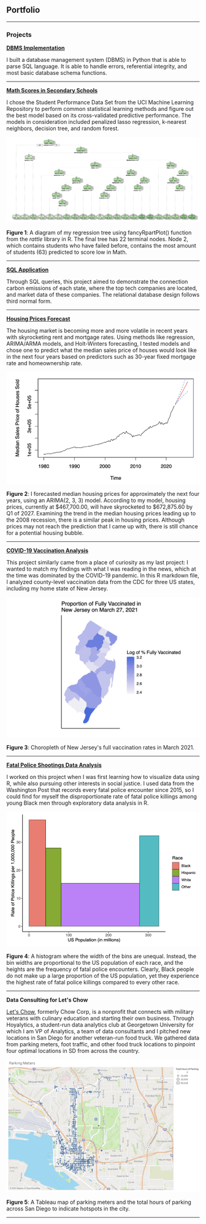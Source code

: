 ## Portfolio

---

### Projects

**[DBMS Implementation](/dbms.md)**

I built a database management system (DBMS) in Python that is able to parse SQL language. It is able to handle errors, referential integrity, and most basic database schema functions.

---
**[Math Scores in Secondary Schools](/pdf/MathScores.pdf)**

I chose the Student Performance Data Set from the UCI Machine Learning Repository to perform common statistical learning methods and figure out the best model based on its cross-validated predictive performance. The models in consideration included penalized lasso regression, k-nearest neighbors, decision tree, and random forest.

<img src="images/Screen Shot 2023-09-05 at 5.07.27 PM.png"/>

**Figure 1**: A diagram of my regression tree using fancyRpartPlot() function from the *rattle* library in R. The final tree has 22 terminal nodes. Node 2, which contains students who have failed before, contains the most amount of students (63) predicted to score low in Math.

---
**[SQL Application](/sqlapp.md)**

Through SQL queries, this project aimed to demonstrate the connection carbon emissions of each state, where the top tech companies are located, and market data of these companies. The relational database design follows third normal form.

---
**[Housing Prices Forecast](/pdf/TimeSeriesFinal.pdf)**

The housing market is becoming more and more volatile in recent years with skyrocketing rent and mortgage rates. Using methods like regression, ARIMA/ARMA models, and Holt-Winters forecasting, I tested models and chose one to predict what the median sales price of houses would look like in the next four years based on predictors such as 30-year fixed mortgage rate and homeownership rate.

<img src="images/Screen Shot 2023-09-05 at 4.46.50 PM.png"/>

**Figure 2**: I forecasted median housing prices for approximately the next four years, using an ARIMA(2, 3, 3) model. According to my model, housing prices, currently at $467,700.00, will have skyrocketed to $672,875.60 by Q1 of 2027. Examining the trend in the median housing prices leading up to the 2008 recession, there is a similar peak in housing prices. Although prices may not reach the prediction that I came up with, there is still chance for a potential housing bubble.

---
**[COVID-19 Vaccination Analysis](/pdf/Vax.pdf)**

This project similarly came from a place of curiosity as my last project: I wanted to match my findings with what I was reading in the news, which at the time was dominated by the COVID-19 pandemic. In this R markdown file, I analyzed county-level vaccination data from the CDC for three US states, including my home state of New Jersey.

<img src="images/Screen Shot 2023-09-05 at 5.15.15 PM.png"/>

**Figure 3**: Choropleth of New Jersey's full vaccination rates in March 2021.

---
**[Fatal Police Shootings Data Analysis](/pdf/FPS.pdf)**

I worked on this project when I was first learning how to visualize data using R, while also pursuing other interests in social justice. I used data from the Washington Post that records every fatal police encounter since 2015, so I could find for myself the disproportionate rate of fatal police killings among young Black men through exploratory data analysis in R.

<img src="images/Screen Shot 2023-09-05 at 4.34.17 PM.png"/>

**Figure 4**: A histogram where the width of the bins are unequal. Instead, the bin widths are proportional to the US population of each race, and the heights are the frequency of fatal police encounters. Clearly, Black people do not make up a large proportion of the US population, yet they experience the highest rate of fatal police killings compared to every other race.

---
**Data Consulting for Let's Chow**

[Let's Chow](https://www.letschow.org/), formerly Chow Corp, is a nonprofit that connects with military veterans with culinary education and starting their own business. Through Hoyalytics, a student-run data analytics club at Georgetown University for which I am VP of Analytics, a team of data consultants and I pitched new locations in San Diego for another veteran-run food truck. We gathered data from parking meters, foot traffic, and other food truck locations to pinpoint four optimal locations in SD from across the country.

<img src="images/Screen Shot 2023-09-05 at 5.14.31 PM.png"/>

**Figure 5**: A Tableau map of parking meters and the total hours of parking across San Diego to indicate hotspots in the city.

---
